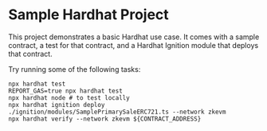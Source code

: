 # Sample Hardhat Project

This project demonstrates a basic Hardhat use case. It comes with a sample contract, a test for that contract, and a Hardhat Ignition module that deploys that contract.

Try running some of the following tasks:

```shell
npx hardhat test
REPORT_GAS=true npx hardhat test
npx hardhat node # to test locally
npx hardhat ignition deploy ./ignition/modules/SamplePrimarySaleERC721.ts --network zkevm
npx hardhat verify --network zkevm ${CONTRACT_ADDRESS}
```